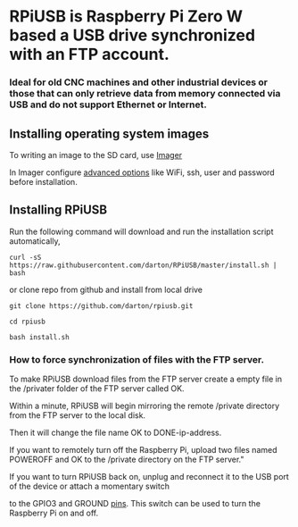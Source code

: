 # RPiUSB is Raspberry Pi Zero W based a USB drive synchronized with an FTP account.

### Ideal for old CNC machines and other industrial devices or those that can only retrieve data from memory connected via USB and do not support Ethernet or Internet.


## Installing operating system images 

To writing an image to the SD card, use [Imager](https://www.raspberrypi.org/downloads/)

In Imager configure [advanced options](https://www.raspberrypi.com/documentation/computers/getting-started.html#installing-the-operating-system) like WiFi, ssh, user and password before installation. 


## Installing RPiUSB

Run the following command will download and run the installation script automatically,
```
curl -sS https://raw.githubusercontent.com/darton/RPiUSB/master/install.sh | bash
```
or clone repo from github and install from local drive

```
git clone https://github.com/darton/rpiusb.git

cd rpiusb

bash install.sh
```


### How to force synchronization of files with the FTP server.

To make RPiUSB download files from the FTP server create a empty file in the /privater folder of the FTP server called OK.

Within a minute, RPiUSB will begin mirroring the remote /private directory from the FTP server to the local disk.

Then it will change the file name OK to DONE-ip-address.

If you want to remotely turn off the Raspberry Pi, upload two files named POWEROFF and OK to the /private directory on the FTP server."

If you want to turn RPiUSB back on, unplug and reconnect it to the USB port of the device or attach a momentary switch 

to the GPIO3 and GROUND [pins](https://pinout.xyz/pinout/pin5_gpio3/). This switch can be used to turn the Raspberry Pi on and off.
